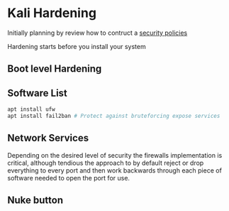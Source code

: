 # Kali Hardening

Initially planning by review how to contruct a [security policies](Secure-Architectures/Security-Policies)

Hardening starts before you install your system

## Boot level Hardening

## Software List
```bash
apt install ufw
apt install fail2ban # Protect against bruteforcing expose services
```

## Network Services
Depending on the desired level of security the firewalls implementation is critical, although tendious the approach to by default reject or drop everything to every port and then work backwards through each piece of software needed to open the port for use. 


## Nuke button